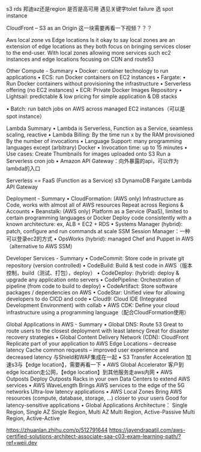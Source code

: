 s3 rds 邦迪az还是region
是否是高可用
遇见关键字tolet failure 选 spot instance

CloudFront – S3 as an Origin 这一块需要再看一下视频？？？

Aws local zone vs Edge locations
Is it okay to say local zones are an extension of edge locations as they both focus on bringing services closer to the end-user. With local zones allowing more services such ec2 instances and edge locations focusing on CDN and route53


Other Compute - Summary
• Docker: container technology to run applications
• ECS: run Docker containers on EC2 instances
• Fargate:
• Run Docker containers without provisioning the infrastructure
• Serverless offering (no EC2 instances)
• ECR: Private Docker Images Repository
• Lightsail: predictable & low pricing for simple application & DB stacks

• Batch: run batch jobs on AWS across managed EC2 instances（可以是spot instance）

Lambda Summary
• Lambda is Serverless, Function as a Service, seamless scaling, reactive
• Lambda Billing:
   By the time run x by the RAM provisioned
   By the number of invocations
• Language Support: many programming languages except (arbitrary) Docker
• Invocation time: up to 15 minutes
• Use cases:
    Create Thumbnails for images uploaded onto S3
    Run a Serverless cron job
• Amazon API Gateway：向外暴露的api，可以作为lambda的入口

 Serverless == FaaS (Function as a Service)
 s3 DynamoDB Fargate Lambda API Gateway


Deployment - Summary
• CloudFormation: (AWS only)
    Infrastructure as Code, works with almost all of AWS resources
    Repeat across Regions & Accounts
• Beanstalk: (AWS only)
    Platform as a Service (PaaS), limited to certain programming languages or Docker
    Deploy code consistently with a known architecture: ex, ALB + EC2 + RDS
• Systems Manager (hybrid): patch, configure and run commands at scale
    SSM Session Manager：一种可以登录ec2的方式
• OpsWorks (hybrid): managed Chef and Puppet in AWS（alternative to AWS SSM）

 Developer Services - Summary
• CodeCommit: Store code in private git repository (version controlled)
• CodeBuild: Build & test code in AWS（版本控制，build（测试、打包），deploy）
• CodeDeploy: (hybrid): deploy & upgrade any application onto servers
• CodePipeline: Orchestration of pipeline (from code to build to deploy)
• CodeArtifact: Store software packages / dependencies on AWS
• CodeStar: Unified view for allowing developers to do CICD and code
• Cloud9: Cloud IDE (Integrated Development Environment) with collab
• AWS CDK: Define your cloud infrastructure using a programming language（配合CloudFormation使用）

Global Applications in AWS - Summary
• Global DNS: Route 53
    Great to route users to the closest deployment with least latency
    Great for disaster recovery strategies
• Global Content Delivery Network (CDN): CloudFront
    Replicate part of your application to AWS Edge Locations – decrease latency
    Cache common requests – improved user experience and decreased latency
    与Shield和WAF集成在一起
• S3 Transfer Acceleration
    加速s3与【edge location】，需要再看一下
• AWS Global Accelerator
    客户到edge location走公网，【edge location】到其他服务走aws内网
• AWS Outposts
    Deploy Outposts Racks in your own Data Centers to extend AWS services
• AWS WaveLength
    Brings AWS services to the edge of the 5G networks
    Ultra-low latency applications
• AWS Local Zones
    Bring AWS resources (compute, database, storage, …) closer to your users
    Good for latency-sensitive applications
• Global Applications Architecture：
    Single Region, Single AZ
    Single Region, Multi AZ
    Multi Region, Active-Passive
    Multi Region, Active-Active


https://zhuanlan.zhihu.com/p/512791644
https://jayendrapatil.com/aws-certified-solutions-architect-associate-saa-c03-exam-learning-path/?ref=weii.dev
